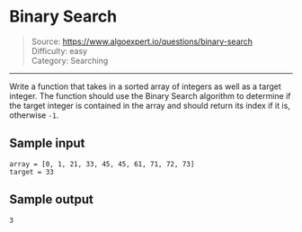 # Binary Search
> Source: https://www.algoexpert.io/questions/binary-search  
> Difficulty: easy  
> Category: Searching
---

Write a function that takes in a sorted array of integers as well as a target integer. The function should use the Binary Search algorithm to determine if the target integer is contained in the array and should return its index if it is, otherwise `-1`.

## Sample input
```
array = [0, 1, 21, 33, 45, 45, 61, 71, 72, 73]
target = 33
```

## Sample output
```
3
```
